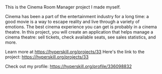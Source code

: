 This is the Cinema Room Manager project I made myself.

Cinema has been a part of the entertainment industry for a long time: a good movie is a way to escape reality and live through a variety of emotions. The best cinema experience you can get is probably in a cinema theatre. In this project, you will create an application that helps manage a cinema theatre: sell tickets, check available seats, see sales statistics, and more.



Learn more at https://hyperskill.org/projects/33
Here's the link to the project: https://hyperskill.org/projects/33

Check out my profile: https://hyperskill.org/profile/336098832